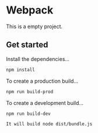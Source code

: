# Webpack

This is a empty project.

## Get started

Install the dependencies...

```sh
npm install
```

To create a production build...

```sh
npm run build-prod
```

To create a development build...

```sh
npm run build-dev
```

```sh
It will build node dist/bundle.js
```
